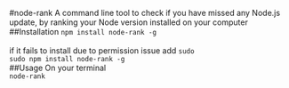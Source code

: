 #node-rank
A command line tool to check if you have missed any Node.js update, by ranking your Node version installed on your computer
##Installation
`npm install node-rank -g`<br />
<br />
if it fails to install due to permission issue add `sudo`<br />
`sudo npm install node-rank -g`<br />
##Usage
On your terminal<br />
`node-rank`


